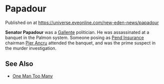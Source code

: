 # Papadour
Published on  at https://universe.eveonline.com/new-eden-news/papadour

**Senator Papadour** was a [Gallente](4bufc5OaK80rlo20Pez6gK) politician.
He was assassinated at a banquet in the Palmon system. Someone posing as
[Pend Insurance](3MEqbUgJsCwlfehyXJFrFN) chairman [Pier Ancru](2fdZpSsjWYSud97xTSA3k) attended the banquet, and was the prime
suspect in the murder investigation.

See Also
--------
- [One Man Too Many](1EoswLx2Cj8ztUuwV1WIFT)
